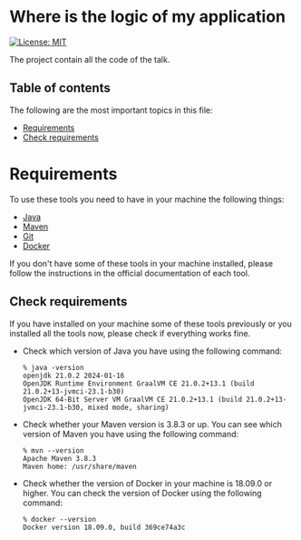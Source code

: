# Where is the logic of my application

[![License: MIT](https://img.shields.io/badge/License-MIT-yellow.svg)](https://opensource.org/licenses/MIT)

The project contain all the code of the talk.


## Table of contents

The following are the most important topics in this file:
- [Requirements](#Requirements)
- [Check requirements](#check-requirements)

# Requirements

To use these tools you need to have in your machine the following things:
- [Java](https://www.oracle.com/ar/java/technologies/downloads/)
- [Maven](https://maven.apache.org/)
- [Git](https://git-scm.com/)
- [Docker](https://www.docker.com/)

If you don't have some of these tools in your machine installed, please follow the instructions in the official documentation of each tool.

## Check requirements

If you have installed on your machine some of these tools previously or you installed all the tools now, please check if everything works fine.
- Check which version of Java you have using the following command:
   ````
   % java -version
  openjdk 21.0.2 2024-01-16
  OpenJDK Runtime Environment GraalVM CE 21.0.2+13.1 (build 21.0.2+13-jvmci-23.1-b30)
  OpenJDK 64-Bit Server VM GraalVM CE 21.0.2+13.1 (build 21.0.2+13-jvmci-23.1-b30, mixed mode, sharing)
   ````
- Check whether your Maven version is 3.8.3 or up. You can see which version of Maven you have using the following command:
   ````
   % mvn --version
   Apache Maven 3.8.3
   Maven home: /usr/share/maven
   ````
- Check whether the version of Docker in your machine is 18.09.0 or higher. You can check the version of Docker using the following command:

   ````
   % docker --version
   Docker version 18.09.0, build 369ce74a3c
   ````